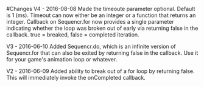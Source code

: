 #Changes
V4 - 2016-08-08
Made the timeoute parameter optional. Default is 1 (ms).
Timeout can now either be an integer or a function that returns an integer.
Callback on Sequencr.for now provides a single parameter indicating whether the loop was broken out of early via returning false in the callback. true = breaked, false = completed iteration.

V3 - 2016-06-10
Added Sequencr.do, which is an infinite version of Sequencr.for that can also be exited by returning false in the callback. Use it for your game's animation loop or whatever.

V2 - 2016-06-09
Added ability to break out of a for loop by returning false. This will immediately invoke the onCompleted callback.